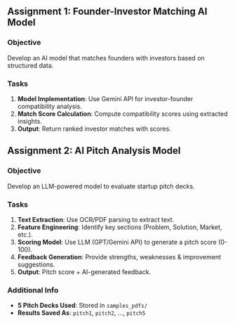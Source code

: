 

## Assignment 1: Founder-Investor Matching AI Model
### Objective
Develop an AI model that matches founders with investors based on structured data.

### Tasks
1. **Model Implementation**: Use Gemini API for investor-founder compatibility analysis.
2. **Match Score Calculation**: Compute compatibility scores using extracted insights.
3. **Output**: Return ranked investor matches with scores.


## Assignment 2: AI Pitch Analysis Model
### Objective
Develop an LLM-powered model to evaluate startup pitch decks.

### Tasks
1. **Text Extraction**: Use OCR/PDF parsing to extract text.
2. **Feature Engineering**: Identify key sections (Problem, Solution, Market, etc.).
3. **Scoring Model**: Use LLM (GPT/Gemini API) to generate a pitch score (0-100).
4. **Feedback Generation**: Provide strengths, weaknesses & improvement suggestions.
5. **Output**: Pitch score + AI-generated feedback.

### Additional Info
- **5 Pitch Decks Used**: Stored in `samples_pdfs/`
- **Results Saved As**: `pitch1`, `pitch2`, ..., `pitch5`

